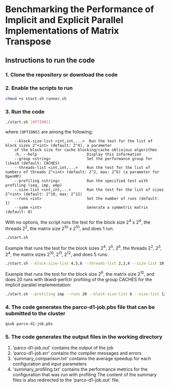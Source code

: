 # Benchmarking the Performance of Implicit and Explicit Parallel Implementations of Matrix Transpose


## Instructions to run the code

### 1. Clone the repository or download the code
### 2. Enable the scripts to run
```bash
chmod +x start.sh runner.sh
```
### 3. Run the code
```bash
./start.sh [OPTIONS]
```
where `[OPTIONS]` are among the following:
```
    --block-size-list <int,int,...>  Run the test for the list of block sizes 2^<int> (default: 2^4), a parameter
    of the block size for cache blocking/cache oblivious algorithms
    -h, --help                      Display this information
    --group <string>                Set the performance group for likwid (default: CACHES)
    --threads-list <int,int,...>    Run the test for the list of numbers of threads 2^<int> (default: 2^2, max: 2^6) (a parameter for OpenMP)
    --profiling <string>            Run the specified test with profiling (seq, imp, omp)
    --size-list <int,int,...>       Run the test for the list of sizes 2^<int> (default: 2^10, max: 2^12)
    --runs <int>                    Set the number of runs (default: 1)
    --symm <int>                    Generate a symmetric matrix (default: 0)
```
With no options, the script runs the test for the block size 2<sup>4</sup> x 2<sup>4</sup>, the threads 2<sup>2</sup>, the matrix size 2<sup>10</sup> x 2<sup>10</sup>, and does 1 run.
```bash
./start.sh
```
Example that runs the test for the block sizes 2<sup>4</sup>, 2<sup>5</sup>, 2<sup>6</sup>, the threads 2<sup>2</sup>, 2<sup>3</sup>, 2<sup>4</sup>, the matrix sizes 2<sup>10</sup>, 2<sup>11</sup>, 2<sup>12</sup>, and does 5 runs:
```bash
./start.sh --block-size-list 4,5,6 --threads-list 2,3,4 --size-list 10,11,12 --runs 5
```
Example that runs the test for the block size 2<sup>6</sup>, the matrix size 2<sup>12</sup>, and does 20 runs with likwid-perfctr profiling of the group CACHES for
the implicit parallel implementation:
```bash
./start.sh --profiling imp --runs 20 --block-size-list 6 --size-list 12 --group CACHES
```
### 4. The code generates the parco-d1-job.pbs file that can be submitted to the cluster
```bash
qsub parco-d1-job.pbs
```
### 5. The code generates the output files in the working directory
1. 'parco-d1-job.out' contains the output of the job
2. 'parco-d1-job.err' contains the compiler messages and errors
3. 'summary_comparison.txt' contains the average speedup for each configuration and input parameters
4. 'summary_profiling.txt' contains the performance metrics for the configuration that was run with profiling
The content of the summary files is also redirected to the 'parco-d1-job.out' file.
